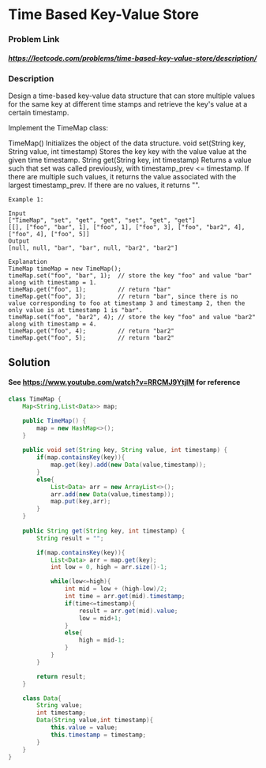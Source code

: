 
#   Time Based Key-Value Store

### Problem Link 
##### https://leetcode.com/problems/time-based-key-value-store/description/
### Description
Design a time-based key-value data structure that can store multiple values for the same key at different time stamps and retrieve the key's value at a certain timestamp.

Implement the TimeMap class:

TimeMap() Initializes the object of the data structure.
void set(String key, String value, int timestamp) Stores the key key with the value value at the given time timestamp.
String get(String key, int timestamp) Returns a value such that set was called previously, with timestamp_prev <= timestamp. If there are multiple such values, it returns the value associated with the largest timestamp_prev. If there are no values, it returns "".
```
Example 1:

Input
["TimeMap", "set", "get", "get", "set", "get", "get"]
[[], ["foo", "bar", 1], ["foo", 1], ["foo", 3], ["foo", "bar2", 4], ["foo", 4], ["foo", 5]]
Output
[null, null, "bar", "bar", null, "bar2", "bar2"]

Explanation
TimeMap timeMap = new TimeMap();
timeMap.set("foo", "bar", 1);  // store the key "foo" and value "bar" along with timestamp = 1.
timeMap.get("foo", 1);         // return "bar"
timeMap.get("foo", 3);         // return "bar", since there is no value corresponding to foo at timestamp 3 and timestamp 2, then the only value is at timestamp 1 is "bar".
timeMap.set("foo", "bar2", 4); // store the key "foo" and value "bar2" along with timestamp = 4.
timeMap.get("foo", 4);         // return "bar2"
timeMap.get("foo", 5);         // return "bar2"
```

## Solution 
#### See https://www.youtube.com/watch?v=RRCMJ9YtjlM  for reference
```java
class TimeMap {
    Map<String,List<Data>> map;

    public TimeMap() {
        map = new HashMap<>();        
    }
    
    public void set(String key, String value, int timestamp) {
        if(map.containsKey(key)){
            map.get(key).add(new Data(value,timestamp));
        }
        else{
            List<Data> arr = new ArrayList<>();
            arr.add(new Data(value,timestamp));
            map.put(key,arr);
        }
    }
    
    public String get(String key, int timestamp) {
        String result = "";

        if(map.containsKey(key)){
            List<Data> arr = map.get(key);
            int low = 0, high = arr.size()-1;

            while(low<=high){
                int mid = low + (high-low)/2;
                int time = arr.get(mid).timestamp;
                if(time<=timestamp){
                    result = arr.get(mid).value;
                    low = mid+1;
                }
                else{
                    high = mid-1;
                }
            }
        }

        return result;
    }

    class Data{
        String value;
        int timestamp;
        Data(String value,int timestamp){
            this.value = value;
            this.timestamp = timestamp;
        }
    }
}
```



